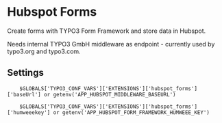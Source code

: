# Hubspot Forms

Create forms with TYPO3 Form Framework and store data in Hubspot.

Needs internal TYPO3 GmbH middleware as endpoint - currently used by
typo3.org and typo3.com.

## Settings

```
    $GLOBALS['TYPO3_CONF_VARS']['EXTENSIONS']['hubspot_forms']['baseUrl'] or getenv('APP_HUBSPOT_MIDDLEWARE_BASEURL')

    $GLOBALS['TYPO3_CONF_VARS']['EXTENSIONS']['hubspot_forms']['humweeekey'] or getenv('APP_HUBSPOT_FORM_FRAMEWORK_HUMWEEE_KEY')
```

